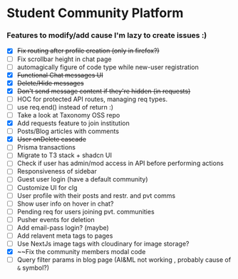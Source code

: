 # Student Community Platform

### Features to modify/add cause I'm lazy to create issues :)

- [x] ~~Fix routing after profile creation (only in firefox?)~~
- [ ] Fix scrollbar height in chat page
- [ ] automagically figure of code type while new-user registration
- [x] ~~Functional Chat messages UI~~
- [x] ~~Delete/Hide messages~~
- [x] ~~Don't send message content if they're hidden (in requests)~~
- [ ] HOC for protected API routes, managing req types.
- [ ] use req.end() instead of return :)
- [ ] Take a look at Taxonomy OSS repo
- [x] Add requests feature to join institution
- [ ] Posts/Blog articles with comments
- [x] ~~User onDelete cascade~~
- [ ] Prisma transactions
- [ ] Migrate to T3 stack + shadcn UI
- [ ] Check if user has admin/mod access in API before performing actions
- [ ] Responsiveness of sidebar
- [ ] Guest user login (have a default community)
- [ ] Customize UI for clg
- [ ] User profile with their posts and restr. and pvt comms
- [ ] Show user info on hover in chat?
- [ ] Pending req for users joining pvt. communities
- [ ] Pusher events for deletion
- [ ] Add email-pass login? (maybe)
- [ ] Add relavent meta tags to pages
- [ ] Use NextJs image tags with cloudinary for image storage?
- [x] ~~Fix the community members modal code
- [ ] Query filter params in blog page (AI&ML not working , probably cause of `&` symbol?)

<!-- ![mock](final-year-project-mock.png) -->
